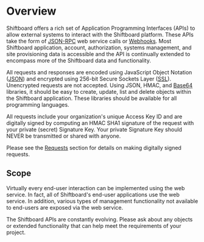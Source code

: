 # Overview

Shiftboard offers a rich set of Application Programming Interfaces
(APIs) to allow external systems to interact with the Shiftboard
platform.  These APIs take the form of
[JSON-RPC](http://jsonrpc.org/spec.html) web service calls or
[Webhooks](https://en.wikipedia.org/wiki/Webhook).  Most
Shiftboard application, account, authorization, systems management,
and site provisioning data is accessible and the API is continually
extended to encompass more of the Shiftboard data and functionality.

All requests and responses are encoded using JavaScript Object
Notation ([JSON](http://www.json.org/)) and encrypted using 256-bit
Secure Sockets Layer
([SSL](http://www.mozilla.org/projects/security/pki/nss/ssl/draft302.txt)).
Unencrypted requests are not accepted.  Using JSON, HMAC, and
[Base64](http://tools.ietf.org/rfc/rfc4648.txt) libraries, it should
be easy to create, update, list and delete objects within the
Shiftboard application.  These libraries should be available for
all programming languages.

All requests include your organization's unique Access Key ID and
are digitally signed by computing an HMAC SHA1 signature of the
request with your private (secret) Signature Key.  Your private
Signature Key should NEVER be transmitted or shared with anyone.

Please see the [Requests](#requests) section for details on making
digitally signed requests.

## Scope

Virtually every end-user interaction can be implemented using the
web service.  In fact, all of Shiftboard's end-user applications use the
web service. In addition, various types of management functionality not 
available to end-users are exposed via the web service.

The Shiftboard APIs are constantly evolving.  Please ask about any
objects or extended functionality that can help meet the requirements
of your project.
